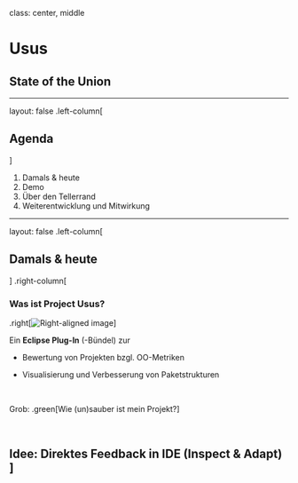  class: center, middle

# Usus

## State of the Union

---
layout: false
.left-column[
  ## Agenda
]

1. Damals & heute
2. Demo
3. Über den Tellerrand
4. Weiterentwicklung und Mitwirkung

---

layout: false
.left-column[
  ## Damals & heute
]
.right-column[
### Was ist Project Usus?

.right[![Right-aligned image](https://marketplace.eclipse.org/sites/default/files/usus-marketplace.png)]

Ein **Eclipse Plug-In** (-Bündel) zur 

- Bewertung von Projekten bzgl. OO-Metriken

- Visualisierung und Verbesserung von Paketstrukturen

<br>

Grob: .green[Wie (un)sauber ist mein Projekt?]

<br>

Idee: Direktes Feedback in IDE (Inspect & Adapt)
]
---

